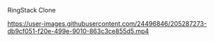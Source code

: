 RingStack Clone


https://user-images.githubusercontent.com/24496846/205287273-db9cf051-f20e-499e-9010-863c3ce855d5.mp4

